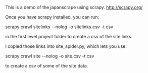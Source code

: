 This is a demo of the japanscrape using scrapy. http://scrapy.org/

Once you have scrapy installed, you can run:

scrapy crawl sitelinks --nolog -o sitelinks.csv -t csv

in the first level project folder to create a csv of the site links.

I copied those links into site_spider.py, which lets you use:

scrapy crawl site --nolog -o site.csv -t csv

to create a csv of some of the site data.
